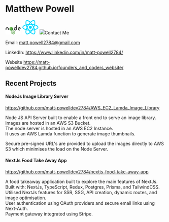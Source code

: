 # Matthew Powell

<img src="./nodejs_icon.png"/>
<img src="./react_icon.png"/>
<img src="./next-icon.png/>

I’m a highly motivated software developer, with experience in JavaScript, React,
Redux, NextJs, TypeScript, NodeJS, and GIT. Dedicated to writing clean, reusable
code, and passionate about problem-solving and continuous learning. I am seeking
a career transition into software development from a background in production
management.

## Contact Me

Email: <a href="mailto:matt.powell2784@gmail.com">matt.powell2784@gmail.com </a>

LinkedIn:
<a href="https://www.linkedin.com/in/matt-powell2784/">https://www.linkedin.com/in/matt-powell2784/</a>

Website
<a href="https://matt-powelldev2784.github.io/founders_and_coders_website/">https://matt-powelldev2784.github.io/founders_and_coders_website/</a>

## Recent Projects

#### NodeJs Image Library Server

<a href="https://github.com/matt-powelldev2784/AWS_EC2_Lamda_Image_Library">https://github.com/matt-powelldev2784/AWS_EC2_Lamda_Image_Library</a>

Node JS API Server built to enable a front end to serve an image library.  
Images are hosted in an AWS S3 Bucket.  
The node server is hosted in an AWS EC2 Instance.  
It uses an AWS Lamda function to generate image thumbnails.

Secure pre-signed URL's are provided to upload the images directly to AWS S3
which minimises the load on the Node Server.

#### NextJs Food Take Away App

<a href="https://github.com/matt-powelldev2784/nextjs-food-take-away-app">https://github.com/matt-powelldev2784/nextjs-food-take-away-app</a>

A food takeaway application built to explore the main features of NextJs.  
Built with: NextJs, TypeScript, Redux, Postgres, Prisma, and TailwindCSS.
Utilised NextJs features for SSR, SSG, API creation, dynamic routes, and image
optimisation.  
User authentication using OAuth providers and secure email links using
Next-Auth.  
Payment gateway integrated using Stripe.
